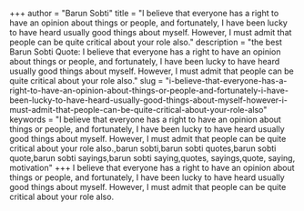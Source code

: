 +++
author = "Barun Sobti"
title = "I believe that everyone has a right to have an opinion about things or people, and fortunately, I have been lucky to have heard usually good things about myself. However, I must admit that people can be quite critical about your role also."
description = "the best Barun Sobti Quote: I believe that everyone has a right to have an opinion about things or people, and fortunately, I have been lucky to have heard usually good things about myself. However, I must admit that people can be quite critical about your role also."
slug = "i-believe-that-everyone-has-a-right-to-have-an-opinion-about-things-or-people-and-fortunately-i-have-been-lucky-to-have-heard-usually-good-things-about-myself-however-i-must-admit-that-people-can-be-quite-critical-about-your-role-also"
keywords = "I believe that everyone has a right to have an opinion about things or people, and fortunately, I have been lucky to have heard usually good things about myself. However, I must admit that people can be quite critical about your role also.,barun sobti,barun sobti quotes,barun sobti quote,barun sobti sayings,barun sobti saying,quotes, sayings,quote, saying, motivation"
+++
I believe that everyone has a right to have an opinion about things or people, and fortunately, I have been lucky to have heard usually good things about myself. However, I must admit that people can be quite critical about your role also.
